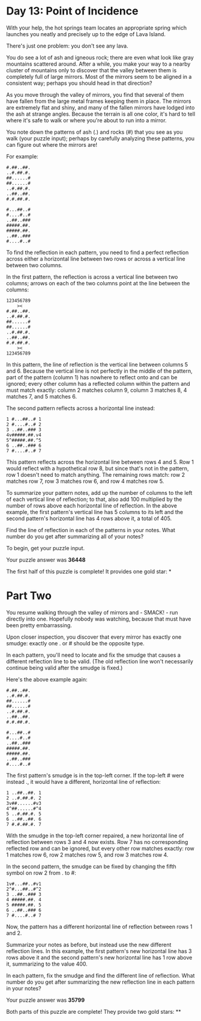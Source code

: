 # Day 13: Point of Incidence 

With your help, the hot springs team locates an appropriate spring which launches you neatly and precisely up to the edge of Lava Island.

There's just one problem: you don't see any lava.

You do see a lot of ash and igneous rock; there are even what look like gray mountains scattered around. After a while, you make your way to a nearby cluster of mountains only to discover that the valley between them is completely full of large mirrors. Most of the mirrors seem to be aligned in a consistent way; perhaps you should head in that direction?

As you move through the valley of mirrors, you find that several of them have fallen from the large metal frames keeping them in place. The mirrors are extremely flat and shiny, and many of the fallen mirrors have lodged into the ash at strange angles. Because the terrain is all one color, it's hard to tell where it's safe to walk or where you're about to run into a mirror.

You note down the patterns of ash (.) and rocks (#) that you see as you walk (your puzzle input); perhaps by carefully analyzing these patterns, you can figure out where the mirrors are!

For example:
```
#.##..##.
..#.##.#.
##......#
##......#
..#.##.#.
..##..##.
#.#.##.#.

#...##..#
#....#..#
..##..###
#####.##.
#####.##.
..##..###
#....#..#
```
To find the reflection in each pattern, you need to find a perfect reflection across either a horizontal line between two rows or across a vertical line between two columns.

In the first pattern, the reflection is across a vertical line between two columns; arrows on each of the two columns point at the line between the columns:
```
123456789
    ><   
#.##..##.
..#.##.#.
##......#
##......#
..#.##.#.
..##..##.
#.#.##.#.
    ><   
123456789
```
In this pattern, the line of reflection is the vertical line between columns 5 and 6. Because the vertical line is not perfectly in the middle of the pattern, part of the pattern (column 1) has nowhere to reflect onto and can be ignored; every other column has a reflected column within the pattern and must match exactly: column 2 matches column 9, column 3 matches 8, 4 matches 7, and 5 matches 6.

The second pattern reflects across a horizontal line instead:
```
1 #...##..# 1
2 #....#..# 2
3 ..##..### 3
4v#####.##.v4
5^#####.##.^5
6 ..##..### 6
7 #....#..# 7
```
This pattern reflects across the horizontal line between rows 4 and 5. Row 1 would reflect with a hypothetical row 8, but since that's not in the pattern, row 1 doesn't need to match anything. The remaining rows match: row 2 matches row 7, row 3 matches row 6, and row 4 matches row 5.

To summarize your pattern notes, add up the number of columns to the left of each vertical line of reflection; to that, also add 100 multiplied by the number of rows above each horizontal line of reflection. In the above example, the first pattern's vertical line has 5 columns to its left and the second pattern's horizontal line has 4 rows above it, a total of 405.

Find the line of reflection in each of the patterns in your notes. What number do you get after summarizing all of your notes?

To begin, get your puzzle input.

Your puzzle answer was **36448**

The first half of this puzzle is complete! It provides one gold star: *
# Part Two 

You resume walking through the valley of mirrors and - SMACK! - run directly into one. Hopefully nobody was watching, because that must have been pretty embarrassing.

Upon closer inspection, you discover that every mirror has exactly one smudge: exactly one . or # should be the opposite type.

In each pattern, you'll need to locate and fix the smudge that causes a different reflection line to be valid. (The old reflection line won't necessarily continue being valid after the smudge is fixed.)

Here's the above example again:
```
#.##..##.
..#.##.#.
##......#
##......#
..#.##.#.
..##..##.
#.#.##.#.

#...##..#
#....#..#
..##..###
#####.##.
#####.##.
..##..###
#....#..#
```
The first pattern's smudge is in the top-left corner. If the top-left # were instead ., it would have a different, horizontal line of reflection:
```
1 ..##..##. 1
2 ..#.##.#. 2
3v##......#v3
4^##......#^4
5 ..#.##.#. 5
6 ..##..##. 6
7 #.#.##.#. 7
```
With the smudge in the top-left corner repaired, a new horizontal line of reflection between rows 3 and 4 now exists. Row 7 has no corresponding reflected row and can be ignored, but every other row matches exactly: row 1 matches row 6, row 2 matches row 5, and row 3 matches row 4.

In the second pattern, the smudge can be fixed by changing the fifth symbol on row 2 from . to #:
```
1v#...##..#v1
2^#...##..#^2
3 ..##..### 3
4 #####.##. 4
5 #####.##. 5
6 ..##..### 6
7 #....#..# 7
```
Now, the pattern has a different horizontal line of reflection between rows 1 and 2.

Summarize your notes as before, but instead use the new different reflection lines. In this example, the first pattern's new horizontal line has 3 rows above it and the second pattern's new horizontal line has 1 row above it, summarizing to the value 400.

In each pattern, fix the smudge and find the different line of reflection. What number do you get after summarizing the new reflection line in each pattern in your notes?

Your puzzle answer was **35799**

Both parts of this puzzle are complete! They provide two gold stars: **
